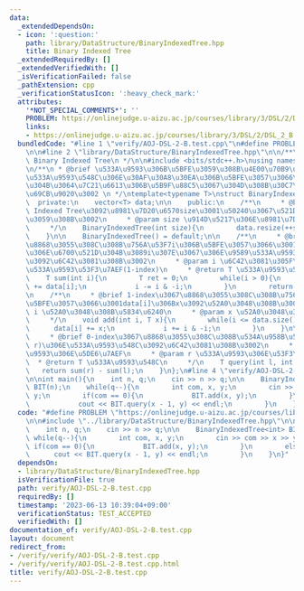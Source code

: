 ```yaml
---
data:
  _extendedDependsOn:
  - icon: ':question:'
    path: library/DataStructure/BinaryIndexedTree.hpp
    title: Binary Indexed Tree
  _extendedRequiredBy: []
  _extendedVerifiedWith: []
  _isVerificationFailed: false
  _pathExtension: cpp
  _verificationStatusIcon: ':heavy_check_mark:'
  attributes:
    '*NOT_SPECIAL_COMMENTS*': ''
    PROBLEM: https://onlinejudge.u-aizu.ac.jp/courses/library/3/DSL/2/DSL_2_B
    links:
    - https://onlinejudge.u-aizu.ac.jp/courses/library/3/DSL/2/DSL_2_B
  bundledCode: "#line 1 \"verify/AOJ-DSL-2-B.test.cpp\"\n#define PROBLEM \"https://onlinejudge.u-aizu.ac.jp/courses/library/3/DSL/2/DSL_2_B\"\
    \n\n#line 2 \"library/DataStructure/BinaryIndexedTree.hpp\"\n\n/**\n * @brief\
    \ Binary Indexed Tree\n */\n\n#include <bits/stdc++.h>\nusing namespace std;\n\
    \n/**\n * @brief \u533A\u9593\u306B\u5BFE\u3059\u308B\u4E00\u70B9\u66F4\u65B0\u30FB\
    \u533A\u9593\u548C\u306E\u30AF\u30A8\u30EA\u306B\u5BFE\u3057\u3066\u9AD8\u901F\
    \u304B\u3064\u7C21\u6613\u306B\u5B9F\u88C5\u3067\u304D\u308B\u30C7\u30FC\u30BF\
    \u69CB\u9020\u3002 \n */\ntemplate<typename T>\nstruct BinaryIndexedTree{\n  \
    \  private:\n    vector<T> data;\n\n    public:\n    /**\n     * @brief Binary\
    \ Indexed Tree\u3092\u8981\u7D20\u6570size\u3001\u50240\u3067\u521D\u671F\u5316\
    \u3059\u308B\u3002\n     * @param size \u914D\u5217\u306E\u8981\u7D20\u6570\n\
    \     */\n    BinaryIndexedTree(int size){\n        data.resize(++size, 0);\n\
    \    }\n\n    BinaryIndexedTree() = default;\n\n    /**\n     * @brief 1-index\u3067\
    \u8868\u3055\u308C\u308B\u756A\u53F7i\u306B\u5BFE\u3057\u3066\u3001\u914D\u5217\
    \u306E\u6700\u521D\u304B\u3089i\u307E\u3067\u306E\u9589\u533A\u9593\u306E\u548C\
    \u3092\u6C42\u3081\u308B\u3002\n     * @param i \u6C42\u3081\u305F\u3044\u9589\
    \u533A\u9593\u53F3\u7AEF(1-index)\n     * @return T \u533A\u9593\u548C\n     */\n\
    \    T sum(int i){\n        T ret = 0;\n        while(i > 0){\n            ret\
    \ += data[i];\n            i -= i & -i;\n        }\n        return ret;\n    }\n\
    \n    /**\n     * @brief 1-index\u3067\u8868\u3055\u308C\u308B\u756A\u53F7i\u306B\
    \u5BFE\u3057\u3066\u3001data[i]\u306Bx\u3092\u52A0\u3048\u308B\u3002\n     * @param\
    \ i \u52A0\u3048\u308B\u5834\u6240\n     * @param x \u52A0\u3048\u308B\u5024\n\
    \     */\n    void add(int i, T x){\n        while(i <= data.size()){\n      \
    \      data[i] += x;\n            i += i & -i;\n        }\n    }\n\n    /**\n\
    \     * @brief 0-index\u3067\u8868\u3055\u308C\u308B\u534A\u958B\u533A\u9593[l,\
    \ r)\u306E\u533A\u9593\u548C\u3092\u6C42\u3081\u308B\u3002\n     * @param l \u533A\
    \u9593\u306E\u5DE6\u7AEF\n     * @param r \u533A\u9593\u306E\u53F3\u7AEF\n   \
    \  * @return T \u533A\u9593\u548C\n     */\n    T query(int l, int r){\n     \
    \   return sum(r) - sum(l);\n    }\n};\n#line 4 \"verify/AOJ-DSL-2-B.test.cpp\"\
    \n\nint main(){\n    int n, q;\n    cin >> n >> q;\n\n    BinaryIndexedTree<int>\
    \ BIT(n);\n    while(q--){\n        int com, x, y;\n        cin >> com >> x >>\
    \ y;\n        if(com == 0){\n            BIT.add(x, y);\n        }\n        else{\n\
    \            cout << BIT.query(x - 1, y) << endl;\n        }\n    }\n}\n"
  code: "#define PROBLEM \"https://onlinejudge.u-aizu.ac.jp/courses/library/3/DSL/2/DSL_2_B\"\
    \n\n#include \"../library/DataStructure/BinaryIndexedTree.hpp\"\n\nint main(){\n\
    \    int n, q;\n    cin >> n >> q;\n\n    BinaryIndexedTree<int> BIT(n);\n   \
    \ while(q--){\n        int com, x, y;\n        cin >> com >> x >> y;\n       \
    \ if(com == 0){\n            BIT.add(x, y);\n        }\n        else{\n      \
    \      cout << BIT.query(x - 1, y) << endl;\n        }\n    }\n}"
  dependsOn:
  - library/DataStructure/BinaryIndexedTree.hpp
  isVerificationFile: true
  path: verify/AOJ-DSL-2-B.test.cpp
  requiredBy: []
  timestamp: '2023-06-13 10:39:04+09:00'
  verificationStatus: TEST_ACCEPTED
  verifiedWith: []
documentation_of: verify/AOJ-DSL-2-B.test.cpp
layout: document
redirect_from:
- /verify/verify/AOJ-DSL-2-B.test.cpp
- /verify/verify/AOJ-DSL-2-B.test.cpp.html
title: verify/AOJ-DSL-2-B.test.cpp
---
```

